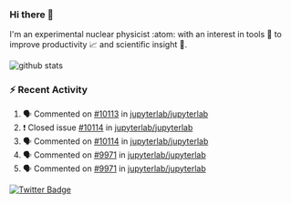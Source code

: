 ### Hi there 👋 

I'm an experimental nuclear physicist :atom: with an interest in tools :wrench: to improve productivity :chart_with_upwards_trend: and scientific insight :telescope:.

![github stats](https://github-readme-stats.vercel.app/api?username=agoose77&show_icons=true&hide_rank=true&hide_title=true&bg_color=30,e76445,904e95&text_color=efe3ec&icon_color=efe3ec)
<!--
**agoose77/agoose77** is a ✨ _special_ ✨ repository because its `README.md` (this file) appears on your GitHub profile.

Here are some ideas to get you started:

- 🔭 I’m currently working on ...
- 🌱 I’m currently learning ...
- 👯 I’m looking to collaborate on ...
- 🤔 I’m looking for help with ...
- 💬 Ask me about ...
- 📫 How to reach me: ...
- 😄 Pronouns: ...
- ⚡ Fun fact: ...
-->

### :zap: Recent Activity
<!--START_SECTION:activity-->
1. 🗣 Commented on [#10113](https://github.com/jupyterlab/jupyterlab/issues/10113) in [jupyterlab/jupyterlab](https://github.com/jupyterlab/jupyterlab)
2. ❗️ Closed issue [#10114](https://github.com/jupyterlab/jupyterlab/issues/10114) in [jupyterlab/jupyterlab](https://github.com/jupyterlab/jupyterlab)
3. 🗣 Commented on [#10114](https://github.com/jupyterlab/jupyterlab/issues/10114) in [jupyterlab/jupyterlab](https://github.com/jupyterlab/jupyterlab)
4. 🗣 Commented on [#9971](https://github.com/jupyterlab/jupyterlab/issues/9971) in [jupyterlab/jupyterlab](https://github.com/jupyterlab/jupyterlab)
5. 🗣 Commented on [#9971](https://github.com/jupyterlab/jupyterlab/issues/9971) in [jupyterlab/jupyterlab](https://github.com/jupyterlab/jupyterlab)
<!--END_SECTION:activity-->


[![Twitter Badge](https://img.shields.io/twitter/follow/agoose77?style=flat-square&logo=Twitter&logoColor=white&color=cornflowerblue)](https://twitter.com/agoose77)
